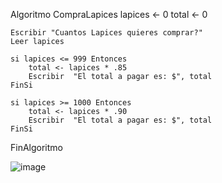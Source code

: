Algoritmo CompraLapices
	lapices <- 0
	total <- 0
	
	Escribir "Cuantos Lapices quieres comprar?"
	Leer lapices

	si lapices <= 999 Entonces
		total <- lapices * .85
		Escribir  "El total a pagar es: $", total
	FinSi
	
	si lapices >= 1000 Entonces
		total <- lapices * .90
		Escribir  "El total a pagar es: $", total
	FinSi

FinAlgoritmo


![image](https://user-images.githubusercontent.com/61428623/198851572-13f840b2-7814-4b21-a750-6e9797c39a08.png)
